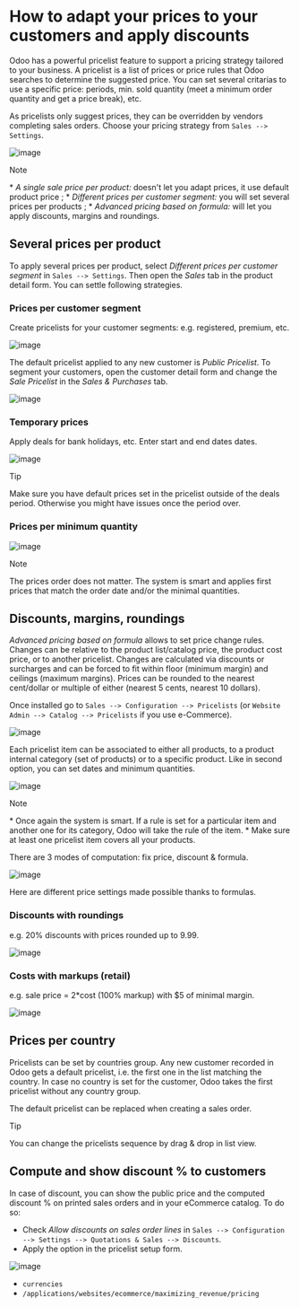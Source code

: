 # How to adapt your prices to your customers and apply discounts

Odoo has a powerful pricelist feature to support a pricing strategy
tailored to your business. A pricelist is a list of prices or price
rules that Odoo searches to determine the suggested price. You can set
several critarias to use a specific price: periods, min. sold quantity
(meet a minimum order quantity and get a price break), etc.

As pricelists only suggest prices, they can be overridden by vendors
completing sales orders. Choose your pricing strategy from `Sales -->
Settings`.

![image](pricing/pricing_options.png)

<div class="note">

<div class="title">

Note

</div>

\* *A single sale price per product:* doesn't let you adapt prices, it
use default product price ; \* *Different prices per customer segment:*
you will set several prices per products ; \* *Advanced pricing based on
formula:* will let you apply discounts, margins and roundings.

</div>

## Several prices per product

To apply several prices per product, select *Different prices per
customer segment* in `Sales --> Settings`. Then open the *Sales* tab in
the product detail form. You can settle following strategies.

### Prices per customer segment

Create pricelists for your customer segments: e.g. registered, premium,
etc.

![image](pricing/pricing_customer.png)

The default pricelist applied to any new customer is *Public Pricelist*.
To segment your customers, open the customer detail form and change the
*Sale Pricelist* in the *Sales & Purchases* tab.

![image](pricing/customer_pricelist.png)

### Temporary prices

Apply deals for bank holidays, etc. Enter start and end dates dates.

![image](pricing/pricing_period.png)

<div class="tip">

<div class="title">

Tip

</div>

Make sure you have default prices set in the pricelist outside of the
deals period. Otherwise you might have issues once the period over.

</div>

### Prices per minimum quantity

![image](pricing/pricing_quantity.png)

<div class="note">

<div class="title">

Note

</div>

The prices order does not matter. The system is smart and applies first
prices that match the order date and/or the minimal quantities.

</div>

## Discounts, margins, roundings

*Advanced pricing based on formula* allows to set price change rules.
Changes can be relative to the product list/catalog price, the product
cost price, or to another pricelist. Changes are calculated via
discounts or surcharges and can be forced to fit within floor (minimum
margin) and ceilings (maximum margins). Prices can be rounded to the
nearest cent/dollar or multiple of either (nearest 5 cents, nearest 10
dollars).

Once installed go to `Sales --> Configuration --> Pricelists` (or
`Website Admin --> Catalog --> Pricelists` if you use e-Commerce).

![image](pricing/pricing_formula.png)

Each pricelist item can be associated to either all products, to a
product internal category (set of products) or to a specific product.
Like in second option, you can set dates and minimum quantities.

![image](pricing/pricelist_apply.png)

<div class="note">

<div class="title">

Note

</div>

\* Once again the system is smart. If a rule is set for a particular
item and another one for its category, Odoo will take the rule of the
item. \* Make sure at least one pricelist item covers all your products.

</div>

There are 3 modes of computation: fix price, discount & formula.

![image](pricing/price_computation.png)

Here are different price settings made possible thanks to formulas.

### Discounts with roundings

e.g. 20% discounts with prices rounded up to 9.99.

![image](pricing/formula_discount.png)

### Costs with markups (retail)

e.g. sale price = 2\*cost (100% markup) with $5 of minimal margin.

![image](pricing/formula_cost.png)

## Prices per country

Pricelists can be set by countries group. Any new customer recorded in
Odoo gets a default pricelist, i.e. the first one in the list matching
the country. In case no country is set for the customer, Odoo takes the
first pricelist without any country group.

The default pricelist can be replaced when creating a sales order.

<div class="tip">

<div class="title">

Tip

</div>

You can change the pricelists sequence by drag & drop in list view.

</div>

## Compute and show discount % to customers

In case of discount, you can show the public price and the computed
discount % on printed sales orders and in your eCommerce catalog. To do
so:

  - Check *Allow discounts on sales order lines* in `Sales -->
    Configuration -->
    Settings --> Quotations & Sales --> Discounts`.
  - Apply the option in the pricelist setup form.

![image](pricing/discount_options.png)

<div class="seealso">

  - `currencies`
  - `/applications/websites/ecommerce/maximizing_revenue/pricing`

</div>
